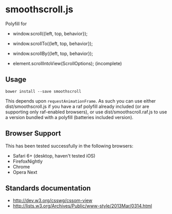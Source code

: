 smoothscroll.js
=================

Polyfill for
* window.scroll({left, top, behavior});
* window.scrollTo({left, top, behavior});
* window.scrollBy({left, top, behavior});

* element.scrollIntoView(ScrollOptions); (incomplete)

Usage
-----

`bower install --save smoothscroll`

This depends upon `requestAnimationFrame`. As such you can use either
dist/smoothscroll.js if you have a raf polyfill already included (or are
supporting only raf-enabled browsers), or use dist/smoothscroll.raf.js
to use a version bundled with a polyfill (batteries included version).

Browser Support
---------------

This has been tested successfully in the following browsers:

* Safari 6+ (desktop, haven't tested iOS)
* FirefoxNightly
* Chrome
* Opera Next


Standards documentation
-----------------------

* http://dev.w3.org/csswg/cssom-view
* http://lists.w3.org/Archives/Public/www-style/2013Mar/0314.html

